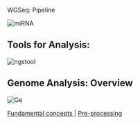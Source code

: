    WGSeq: Pipeline

  ![miRNA](https://user-images.githubusercontent.com/97247515/149810739-f0eaa3eb-6430-4538-8235-e82af3e912f5.jpg)
  
 
## **Tools for** Analysis:
![ngstool](https://user-images.githubusercontent.com/97247515/155968414-0872cb0c-828b-4888-8e30-1d311b1d7da2.png)
## Genome Analysis: Overview
![Ge](https://user-images.githubusercontent.com/97247515/149814959-ca477ac1-1884-486f-8110-9215448cdb3e.png)

[Fundamental concepts ](https://github.com/Mahendra687/Fundamental-concepts/blob/main/README.md) |
[Pre-processing](https://github.com/Mahendra687/Pre-processing/blob/main/README.md)

